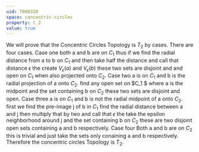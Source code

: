 ```yaml
---
uid: T000328
space: concentric-circles
property: t_2
value: true
---
```

We will prove that the Concentric Circles Topology is $T_2$ by cases. There are four cases.
Case one both a and b are on $C_1$ thus if we find the radial distance from a to b on $C_1$ and then take half the distance and call that distance $\epsilon$ the create $V_{\epsilon}(a)$ and $V_{\epsilon}(b)$ these two sets are disjoint and and open on $C_1$ when also projected onto $C_2$.
Case two a is on $C_1$ and b is the radial projection of a onto $C_2$. find any open set on $C_1 $ where a is the midpoint and the set containing b on $C_2$ these two sets are disjoint and open.
Case three a is on $C_1$ and b is not the radial midpoint of a onto $C_2$. first we find the pre-image j of b in $C_1$ find the radial distance between a and j then multiply that by two and call that $\epsilon$ the take the epsilon neighborhood around j and the set containing b on $C_2$ these are two disjoint open sets containing a and b respectively.
Case four Both a and b are on $C_2$ this is trivial and just take the sets only conaining a and b respectively.
Therefore the concentric circles Topology is $T_2$.


